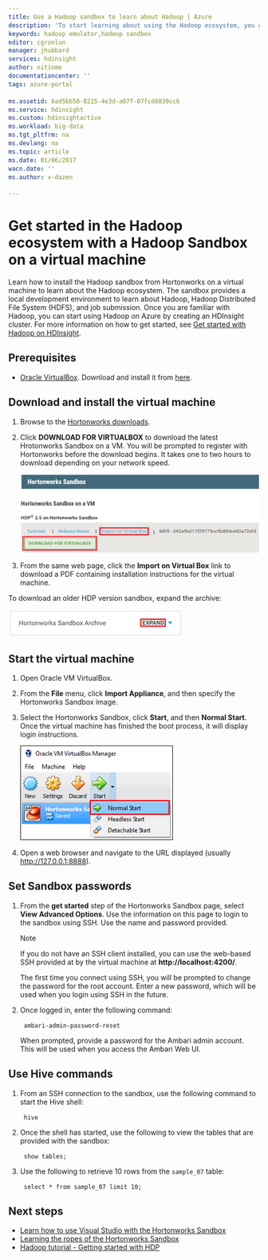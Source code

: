 ```yaml
---
title: Use a Hadoop sandbox to learn about Hadoop | Azure
description: 'To start learning about using the Hadoop ecosystem, you can set up a Hadoop sandbox from Hortonworks on an Azure virtual machine. '
keywords: hadoop emulator,hadoop sandbox
editor: cgronlun
manager: jhubbard
services: hdinsight
author: nitinme
documentationcenter: ''
tags: azure-portal

ms.assetid: 6ad5bb58-8215-4e3d-a07f-07fcd8839cc6
ms.service: hdinsight
ms.custom: hdinsightactive
ms.workload: big-data
ms.tgt_pltfrm: na
ms.devlang: na
ms.topic: article
ms.date: 01/06/2017
wacn.date: ''
ms.author: v-dazen

---
```

# Get started in the Hadoop ecosystem with a Hadoop Sandbox on a virtual machine

Learn how to install the Hadoop sandbox from Hortonworks on a virtual machine to learn about the Hadoop ecosystem. The sandbox provides a local development environment to learn about Hadoop, Hadoop Distributed File System (HDFS), and job submission. Once you are familiar with Hadoop, you can start using Hadoop on Azure by creating an HDInsight cluster. For more information on how to get started, see [Get started with Hadoop on HDInsight](hdinsight-hadoop-linux-tutorial-get-started.md).

## Prerequisites
* [Oracle VirtualBox](https://www.virtualbox.org/). Download and install it from [here](https://www.virtualbox.org/wiki/Downloads).

## Download and install the virtual machine
1. Browse to the [Hortonworks downloads](http://hortonworks.com/downloads/#sandbox).
2. Click **DOWNLOAD FOR VIRTUALBOX** to download the latest Hrotonworks Sandbox on a VM. You will be prompted to register with Hortonworks before the download begins. It takes one to two hours to download depending on your network speed.

    ![Link image for download Hortonworks Sandbox for VirtualBox](./media/hdinsight-hadoop-emulator-get-started/download-sandbox.png)
3. From the same web page, click the **Import on Virtual Box** link to download a PDF containing installation instructions for the virtual machine.

To download an older HDP version sandbox, expand the archive:

![Hortonworks Sandbox archive](./media/hdinsight-hadoop-emulator-get-started/hortonworks-sandbox-archive.png)

## Start the virtual machine

1. Open Oracle VM VirtualBox.
2. From the **File** menu, click **Import Appliance**, and then specify the Hortonworks Sandbox image.
1. Select the Hortonworks Sandbox, click **Start**, and then **Normal Start**. Once the virtual machine has finished the boot process, it will display login instructions.

    ![Normal start](./media/hdinsight-hadoop-emulator-get-started/normal-start.png)
2. Open a web browser and navigate to the URL displayed (usually http://127.0.0.1:8888).

## Set Sandbox passwords

1. From the **get started** step of the Hortonworks Sandbox page, select **View Advanced Options**. Use the information on this page to login to the sandbox using SSH. Use the name and password provided.

    > [!NOTE]
    > If you do not have an SSH client installed, you can use the web-based SSH provided at by the virtual machine at **http://localhost:4200/**.
    > 

    The first time you connect using SSH, you will be prompted to change the password for the root account. Enter a new password, which will be used when you login using SSH in the future.
2. Once logged in, enter the following command:

        ambari-admin-password-reset

    When prompted, provide a password for the Ambari admin account. This will be used when you access the Ambari Web UI.

## Use Hive commands

1. From an SSH connection to the sandbox, use the following command to start the Hive shell:

        hive
2. Once the shell has started, use the following to view the tables that are provided with the sandbox:

        show tables;
3. Use the following to retrieve 10 rows from the `sample_07` table:

        select * from sample_07 limit 10;

## Next steps
* [Learn how to use Visual Studio with the Hortonworks Sandbox](hdinsight-hadoop-emulator-visual-studio.md)
* [Learning the ropes of the Hortonworks Sandbox](http://hortonworks.com/hadoop-tutorial/learning-the-ropes-of-the-hortonworks-sandbox/)
* [Hadoop tutorial - Getting started with HDP](http://hortonworks.com/hadoop-tutorial/hello-world-an-introduction-to-hadoop-hcatalog-hive-and-pig/)